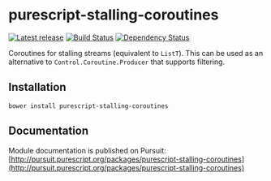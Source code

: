 # purescript-stalling-coroutines

[![Latest release](http://img.shields.io/bower/v/purescript-stalling-coroutines.svg)](https://github.com/slamdata/purescript-stalling-coroutines/releases)
[![Build Status](https://travis-ci.org/slamdata/purescript-stalling-coroutines.svg?branch=master)](https://travis-ci.org/slamdata/purescript-stalling-coroutines)
[![Dependency Status](https://www.versioneye.com/user/projects/576965e5fdabcd003c031796/badge.svg?style=flat)](https://www.versioneye.com/user/projects/576965e5fdabcd003c031796)

Coroutines for stalling streams (equivalent to `ListT`). This can be used as an
alternative to `Control.Coroutine.Producer` that supports filtering.

## Installation

```
bower install purescript-stalling-coroutines
```

## Documentation

Module documentation is published on Pursuit: [http://pursuit.purescript.org/packages/purescript-stalling-coroutines](http://pursuit.purescript.org/packages/purescript-stalling-coroutines)
